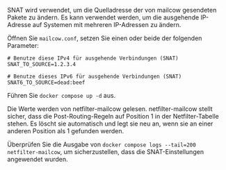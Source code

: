 SNAT wird verwendet, um die Quelladresse der von mailcow gesendeten Pakete zu ändern.
Es kann verwendet werden, um die ausgehende IP-Adresse auf Systemen mit mehreren IP-Adressen zu ändern.

Öffnen Sie `mailcow.conf`, setzen Sie einen oder beide der folgenden Parameter:

```
# Benutze diese IPv4 für ausgehende Verbindungen (SNAT)
SNAT_TO_SOURCE=1.2.3.4

# Benutze dieses IPv6 für ausgehende Verbindungen (SNAT)
SNAT6_TO_SOURCE=dead:beef
```

Führen Sie `docker compose up -d` aus.

Die Werte werden von netfilter-mailcow gelesen. netfilter-mailcow stellt sicher, dass die Post-Routing-Regeln auf Position 1 in der Netfilter-Tabelle stehen. Es löscht sie automatisch und legt sie neu an, wenn sie an einer anderen Position als 1 gefunden werden.

Überprüfen Sie die Ausgabe von `docker compose logs --tail=200 netfilter-mailcow`, um sicherzustellen, dass die SNAT-Einstellungen angewendet wurden.
